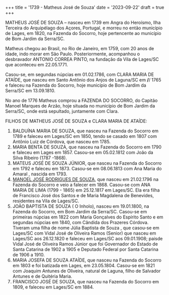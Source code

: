 +++
title = '1739 - Matheus José de Souza'
date = '2023-09-22'
draft = true
+++

MATHEUS JOSÉ DE SOUZA – nasceu em 1739 em Angra do Heroísmo, Ilha Terceira do Arquipélago dos Açores, Portugal, e morreu no então município de Lages, em 1820, na Fazenda do Socorro, hoje pertencente ao município de Bom Jardim da Serra/SC.

Matheus chegou ao Brasil, no Rio de Janeiro, em 1759, com 20 anos de idade, indo morar em São Paulo. Posteriormente, acompanhou o desbravador ANTONIO CORREA PINTO, na fundação da Vila de Lages/SC que aconteceu em 22.05.1771.

Casou-se, em segundas núpcias em 01.02.1786, com CLARA MARIA DE ATAÍDE, que nasceu em Santo Antônio dos Anjos de Laguna/SC em __/__/ 1765  e faleceu na Fazenda do Socorro, hoje município de Bom Jardim da Serra/SC em 13.09.1810.

No ano de 1776 Matheus comprou a FAZENDA DO SOCORRO, do Capitão Manoel Marques de Arzão, hoje situada no município de Bom Jardim da Serra/SC, onde está sepultado, juntamente com Clara.


FILHOS DE MATHEUS JOSÉ DE SOUZA e CLARA MARIA DE ATAÍDE:
1. BALDUÍNA MARIA DE SOUZA, que nasceu na Fazenda do Socorro em 1789 e faleceu em Lages/SC em 1850, tendo se casado em 1807 com Antônio Luiz de Córdova, que nasceu em 1785.
2. MARIA BENTA DE SOUZA, que nasceu na Fazenda do Socorro  em 1790 e faleceu em Lages em 1857. Casou-se em 05.02.1812 com João da Silva Ribeiro (1787 -1868).
3. MATEUS JOSÉ DE SOUZA JÚNIOR, que nasceu na Fazenda do Socorro em 1792 e faleceu em 1873. Casou-se em 08.06.1813 com Ana Maria do Amaral , nascida em 1793.
4. [MANOEL JOSÉ RODRIGUES DE SOUZA](../../posts/manoel-jose-rodrigues-de-souza), que nasceu em 21.02.1796 na Fazenda do Socorro e veio a falecer em 1868. Casou-se com ANA MARIA DE LIMA (1799 - 1865) em 25.12.1817 em Lages/SC. Ela era filha de Francisco José dos Santos e de Maria Magdalena de Benevides, residentes na Vila de Lages/SC.
5. JOÃO BAPTISTA DE SOUZA ( O Inholo), nasceu em 19.01.1800, na Fazenda do Socorro, em Bom Jardim da Serra/SC. Casou-se em primeiras núpcias em 1822 com Maria Gonçalves do Espírito Santo  e em segundas núpcias em 1840, com Cândida dos Prazeres Córdova. Tiveram uma filha de nome Júlia Baptista de Souza , que casou-se em Lages/SC com Vidal José de Oliveira Ramos (Senior) que nasceu em Lages/SC aos 26.12.1820 e faleceu em Lages/SC aos 09.01.1908; paisde Vidal José de Oliveira Ramos Júnior que foi Governador do Estado de Santa Catarina de 1902 a 1905 e Deputado Federal por Santa Catarina de 1906 a 1910.
6. MARIA JOSEFA DE SOUZA ATAÍDE, que nasceu na Fazenda do Socorro em 1803 e foi batizada em Lages, em 23.05.1804. Casou-se em 1821 com Joaquim Antunes de Oliveira, natural de Laguna, filho de Salvador Antunes e de Quitéria Maria.
7. FRANCISCO JOSÉ DE SOUZA, que nasceu na Fazenda do Socorro em 1809, e faleceu em Lages/SC em 1884.


